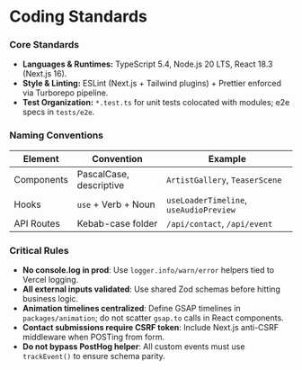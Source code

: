 # Coding Standards

### Core Standards
- **Languages & Runtimes:** TypeScript 5.4, Node.js 20 LTS, React 18.3 (Next.js 16).  
- **Style & Linting:** ESLint (Next.js + Tailwind plugins) + Prettier enforced via Turborepo pipeline.  
- **Test Organization:** `*.test.ts` for unit tests colocated with modules; e2e specs in `tests/e2e`.

### Naming Conventions
| Element | Convention | Example |
| --- | --- | --- |
| Components | PascalCase, descriptive | `ArtistGallery`, `TeaserScene` |
| Hooks | `use` + Verb + Noun | `useLoaderTimeline`, `useAudioPreview` |
| API Routes | Kebab-case folder | `/api/contact`, `/api/event` |

### Critical Rules
- **No console.log in prod**: Use `logger.info/warn/error` helpers tied to Vercel logging.  
- **All external inputs validated**: Use shared Zod schemas before hitting business logic.  
- **Animation timelines centralized**: Define GSAP timelines in `packages/animation`; do not scatter `gsap.to` calls in React components.  
- **Contact submissions require CSRF token**: Include Next.js anti-CSRF middleware when POSTing from form.  
- **Do not bypass PostHog helper**: All custom events must use `trackEvent()` to ensure schema parity.
